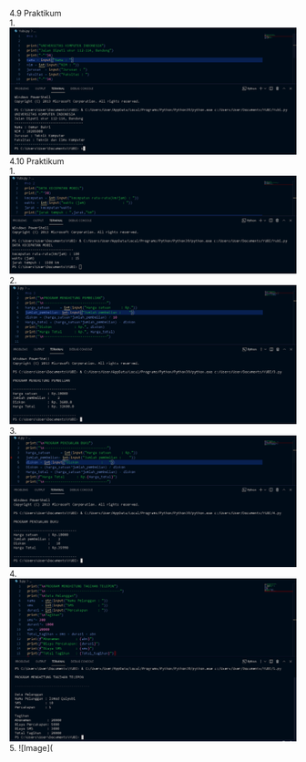 4.9 Praktikum\
1.
![Image](https://github.com/IsmedQalyubi/1.Tugas-praktikum-python-I-Tugas/blob/main/1.PNG) 
4.10 Praktikum\
1.
![Image](https://github.com/IsmedQalyubi/1.Tugas-praktikum-python-I-Tugas/blob/main/2.PNG) 
2.
![Image](https://github.com/IsmedQalyubi/1.Tugas-praktikum-python-I-Tugas/blob/main/3.PNG) 
3.
![Image](https://github.com/IsmedQalyubi/1.Tugas-praktikum-python-I-Tugas/blob/main/4.PNG) 
4.
![Image](https://github.com/IsmedQalyubi/1.Tugas-praktikum-python-I-Tugas/blob/main/5.PNG) 
5.
![Image](
